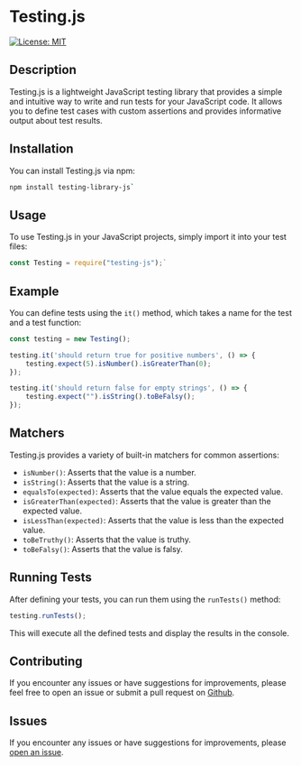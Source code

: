 # Testing.js

[![License: MIT](https://img.shields.io/badge/License-MIT-yellow.svg)](https://opensource.org/licenses/MIT)

## Description

Testing.js is a lightweight JavaScript testing library that provides a simple and intuitive way to write and run tests for your JavaScript code. It allows you to define test cases with custom assertions and provides informative output about test results.

## Installation

You can install Testing.js via npm:

```bash
npm install testing-library-js`
```

## Usage

To use Testing.js in your JavaScript projects, simply import it into your test files:

```javascript
const Testing = require("testing-js");`
```

## Example
You can define tests using the `it()` method, which takes a name for the test and a test function:

```javascript
const testing = new Testing();

testing.it('should return true for positive numbers', () => {
    testing.expect(5).isNumber().isGreaterThan(0);
});

testing.it('should return false for empty strings', () => {
    testing.expect("").isString().toBeFalsy();
});
```

## Matchers

Testing.js provides a variety of built-in matchers for common assertions:

-   `isNumber()`: Asserts that the value is a number.
-   `isString()`: Asserts that the value is a string.
-   `equalsTo(expected)`: Asserts that the value equals the expected value.
-   `isGreaterThan(expected)`: Asserts that the value is greater than the expected value.
-   `isLessThan(expected)`: Asserts that the value is less than the expected value.
-   `toBeTruthy()`: Asserts that the value is truthy.
-   `toBeFalsy()`: Asserts that the value is falsy.

## Running Tests
After defining your tests, you can run them using the `runTests()` method:
```javascript
testing.runTests();
```
This will execute all the defined tests and display the results in the console.
## Contributing

If you encounter any issues or have suggestions for improvements, please feel free to open an issue or submit a pull request on [Github](https://github.com/Cbermudez98).
## Issues

If you encounter any issues or have suggestions for improvements, please [open an issue](https://github.com/Cbermudez98/testing-library/issues).
